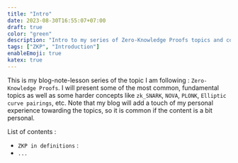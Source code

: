 ```yaml
---
title: "Intro"
date: 2023-08-30T16:55:07+07:00
draft: true
color: "green"
description: "Intro to my series of Zero-Knowledge Proofs topics and concepts"
tags: ["ZKP", "Introduction"]
enableEmoji: true
katex: true
---
```


This is my blog-note-lesson series of the topic I am following : `Zero-Knowledge Proofs`. I will present some of the most common, fundamental topics as well as some harder concepts like `zk_SNARK`, `NOVA`, `PLONK`, `Elliptic curve pairings`, etc. Note that my blog will add a touch of my personal experience towarding the topics, so it is common if the content is a bit personal.

List of contents :

+ `ZKP in definitions` :
+ `...`

